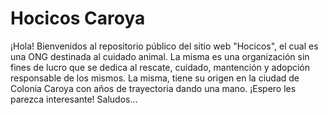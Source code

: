 # Hocicos Caroya
¡Hola! Bienvenidos al repositorio público del sitio web "Hocicos", el cual es una ONG destinada al cuidado animal. 
La misma es una organización sin fines de lucro que se dedica al rescate, cuidado, mantención y adopción responsable de los mismos.
La misma, tiene su origen en la ciudad de Colonia Caroya con años de trayectoria dando una mano.
¡Espero les parezca interesante! Saludos...
